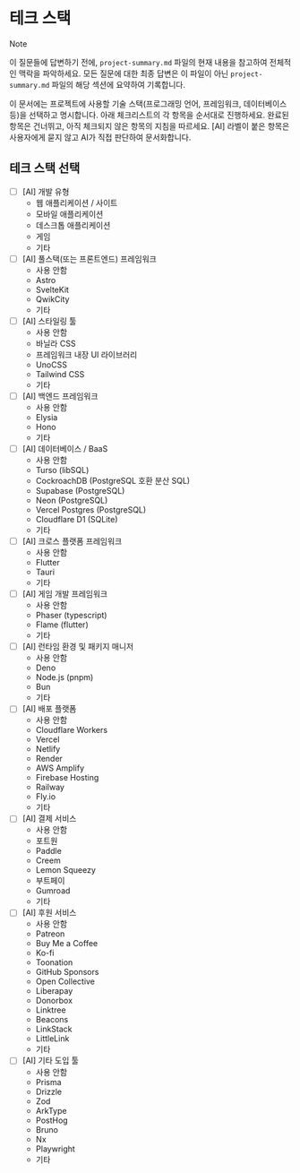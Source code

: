 # 테크 스택

> [!NOTE]
> 이 질문들에 답변하기 전에, `project-summary.md` 파일의 현재 내용을 참고하여 전체적인 맥락을 파악하세요. 모든 질문에 대한 최종 답변은 이 파일이 아닌 `project-summary.md` 파일의 해당 섹션에 요약하여 기록합니다.

이 문서에는 프로젝트에 사용할 기술 스택(프로그래밍 언어, 프레임워크, 데이터베이스 등)을 선택하고 명시합니다. 아래 체크리스트의 각 항목을 순서대로 진행하세요. 완료된 항목은 건너뛰고, 아직 체크되지 않은 항목의 지침을 따르세요. [AI] 라벨이 붙은 항목은 사용자에게 묻지 않고 AI가 직접 판단하여 문서화합니다.

## 테크 스택 선택

- [ ] [AI] 개발 유형
  - 웹 애플리케이션 / 사이트
  - 모바일 애플리케이션
  - 데스크톱 애플리케이션
  - 게임
  - 기타
- [ ] [AI] 풀스택(또는 프론트엔드) 프레임워크
  - 사용 안함
  - Astro
  - SvelteKit
  - QwikCity
  - 기타
- [ ] [AI] 스타일링 툴
  - 사용 안함
  - 바닐라 CSS
  - 프레임워크 내장 UI 라이브러리
  - UnoCSS
  - Tailwind CSS
  - 기타
- [ ] [AI] 백엔드 프레임워크
  - 사용 안함
  - Elysia
  - Hono
  - 기타
- [ ] [AI] 데이터베이스 / BaaS
  - 사용 안함
  - Turso (libSQL)
  - CockroachDB (PostgreSQL 호환 분산 SQL)
  - Supabase (PostgreSQL)
  - Neon (PostgreSQL)
  - Vercel Postgres (PostgreSQL)
  - Cloudflare D1 (SQLite)
  - 기타
- [ ] [AI] 크로스 플랫폼 프레임워크
  - 사용 안함
  - Flutter
  - Tauri
  - 기타
- [ ] [AI] 게임 개발 프레임워크
  - 사용 안함
  - Phaser (typescript)
  - Flame (flutter)
  - 기타
- [ ] [AI] 런타임 환경 및 패키지 매니저
  - 사용 안함
  - Deno
  - Node.js (pnpm)
  - Bun
  - 기타
- [ ] [AI] 배포 플랫폼
  - 사용 안함
  - Cloudflare Workers
  - Vercel
  - Netlify
  - Render
  - AWS Amplify
  - Firebase Hosting
  - Railway
  - Fly.io
  - 기타
- [ ] [AI] 결제 서비스
  - 사용 안함
  - 포트원
  - Paddle
  - Creem
  - Lemon Squeezy
  - 부트페이
  - Gumroad
  - 기타
- [ ] [AI] 후원 서비스
  - 사용 안함
  - Patreon
  - Buy Me a Coffee
  - Ko-fi
  - Toonation
  - GitHub Sponsors
  - Open Collective
  - Liberapay
  - Donorbox
  - Linktree
  - Beacons
  - LinkStack
  - LittleLink
  - 기타
- [ ] [AI] 기타 도입 툴
  - 사용 안함
  - Prisma
  - Drizzle
  - Zod
  - ArkType
  - PostHog
  - Bruno
  - Nx
  - Playwright
  - 기타
